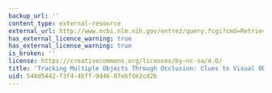 ```yaml
---
backup_url: ''
content_type: external-resource
external_url: http://www.ncbi.nlm.nih.gov/entrez/query.fcgi?cmd=Retrieve&db=PubMed&dopt=Citation&list_uids=10090804
has_external_licence_warning: true
has_external_license_warning: true
is_broken: ''
license: https://creativecommons.org/licenses/by-nc-sa/4.0/
title: 'Tracking Multiple Objects Through Occlusion: Clues to Visual Objecthood'
uid: 548d5442-f3f4-4bff-9d46-87ebfde2cd2b
---
```

